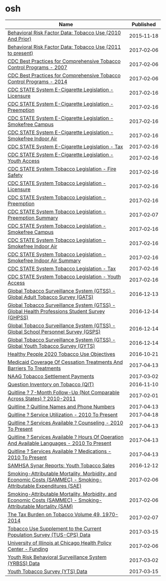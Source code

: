 # osh

Name | Published
---- | ---------
[Behavioral Risk Factor Data: Tobacco Use (2010 And Prior)](../datasets/fpp2-pp25.md) | 2015&#x2011;11&#x2011;18
[Behavioral Risk Factor Data: Tobacco Use (2011 to present)](../datasets/wsas-xwh5.md) | 2017&#x2011;02&#x2011;06
[CDC Best Practices for Comprehensive Tobacco Control Programs - 2007](../datasets/n4v6-56e8.md) | 2017&#x2011;02&#x2011;06
[CDC Best Practices for Comprehensive Tobacco Control Programs - 2014](../datasets/vm4m-idi8.md) | 2017&#x2011;02&#x2011;06
[CDC STATE System E-Cigarette Legislation - Licensure](../datasets/ne52-uraz.md) | 2017&#x2011;02&#x2011;16
[CDC STATE System E-Cigarette Legislation - Preemption](../datasets/piju-vf3p.md) | 2017&#x2011;02&#x2011;16
[CDC STATE System E-Cigarette Legislation - Smokefree Campus](../datasets/itia-u6fu.md) | 2017&#x2011;02&#x2011;16
[CDC STATE System E-Cigarette Legislation - Smokefree Indoor Air](../datasets/wan8-w4er.md) | 2017&#x2011;02&#x2011;16
[CDC STATE System E-Cigarette Legislation - Tax](../datasets/kwbr-syv2.md) | 2017&#x2011;02&#x2011;16
[CDC STATE System E-Cigarette Legislation - Youth Access](../datasets/8zea-kwnt.md) | 2017&#x2011;02&#x2011;16
[CDC STATE System Tobacco Legislation - Fire Safety](../datasets/isz8-idbx.md) | 2017&#x2011;02&#x2011;16
[CDC STATE System Tobacco Legislation - Licensure](../datasets/eb4y-d4ic.md) | 2017&#x2011;02&#x2011;16
[CDC STATE System Tobacco Legislation - Preemption](../datasets/xsta-sbh5.md) | 2017&#x2011;02&#x2011;16
[CDC STATE System Tobacco Legislation - Preemption Summary](../datasets/hj2x-85ya.md) | 2017&#x2011;02&#x2011;07
[CDC STATE System Tobacco Legislation - Smokefree Campus](../datasets/yhkp-cczf.md) | 2017&#x2011;02&#x2011;16
[CDC STATE System Tobacco Legislation - Smokefree Indoor Air](../datasets/32fd-hyzc.md) | 2017&#x2011;02&#x2011;16
[CDC STATE System Tobacco Legislation - Smokefree Indoor Air Summary](../datasets/2snk-eav4.md) | 2017&#x2011;02&#x2011;16
[CDC STATE System Tobacco Legislation - Tax](../datasets/2dwv-vfam.md) | 2017&#x2011;02&#x2011;16
[CDC STATE System Tobacco Legislation - Youth Access](../datasets/hgv5-3wrn.md) | 2017&#x2011;02&#x2011;16
[Global Tobacco Surveillance System (GTSS) - Global Adult Tobacco Survey (GATS)](../datasets/4xf6-nrwk.md) | 2016&#x2011;12&#x2011;13
[Global Tobacco Surveillance System (GTSS) - Global Health Professions Student Survey (GHPSS)](../datasets/x6ag-8y7r.md) | 2016&#x2011;12&#x2011;14
[Global Tobacco Surveillance System (GTSS) - Global School Personnel Survey (GSPS)](../datasets/5hns-mwci.md) | 2016&#x2011;12&#x2011;14
[Global Tobacco Surveillance System (GTSS) - Global Youth Tobacco Survey (GYTS)](../datasets/57qw-ifet.md) | 2016&#x2011;12&#x2011;14
[Healthy People 2020 Tobacco Use Objectives](../datasets/hhew-mxbt.md) | 2016&#x2011;10&#x2011;21
[Medicaid Coverage Of Cessation Treatments And Barriers To Treatments](../datasets/ntaa-dtex.md) | 2017&#x2011;04&#x2011;13
[NAAG Tobacco Settlement Payments](../datasets/ffbi-is3j.md) | 2017&#x2011;03&#x2011;02
[Question Inventory on Tobacco (QIT)](../datasets/vdgb-f9s3.md) | 2016&#x2011;11&#x2011;10
[Quitline ? 7-Month Follow-Up (Not Comparable Across States) ? 2010-2011](../datasets/7dvv-y64a.md) | 2017&#x2011;02&#x2011;01
[Quitline ? Quitline Names and Phone Numbers](../datasets/tid6-xphm.md) | 2017&#x2011;04&#x2011;13
[Quitline ? Service Utilization - 2010 To Present](../datasets/equ4-92qe.md) | 2017&#x2011;04&#x2011;18
[Quitline ? Services Available ? Counseling - 2010 To Present](../datasets/66cx-b9a4.md) | 2017&#x2011;04&#x2011;13
[Quitline ? Services Available ? Hours Of Operation And Available Languages - 2010 To Present](../datasets/vtt8-av2v.md) | 2017&#x2011;04&#x2011;13
[Quitline ? Services Available ? Medications - 2010 To Present](../datasets/tbyb-bvjd.md) | 2017&#x2011;04&#x2011;13
[SAMHSA Synar Reports: Youth Tobacco Sales](../datasets/escb-scz6.md) | 2016&#x2011;12&#x2011;12
[Smoking-Attributable Mortality, Morbidity, and Economic Costs (SAMMEC) - Smoking-Attributable Expenditures (SAE)](../datasets/ezab-8sq5.md) | 2017&#x2011;02&#x2011;06
[Smoking-Attributable Mortality, Morbidity, and Economic Costs (SAMMEC) - Smoking-Attributable Mortality (SAM)](../datasets/4yyu-3s69.md) | 2017&#x2011;02&#x2011;06
[The Tax Burden on Tobacco Volume 49, 1970-2014](../datasets/7nwe-3aj9.md) | 2017&#x2011;02&#x2011;07
[Tobacco Use Supplement to the Current Population Survey (TUS-CPS) Data](../datasets/4y6p-yphk.md) | 2017&#x2011;03&#x2011;15
[University of Illinois at Chicago Health Policy Center - Funding](../datasets/vw7y-v3uk.md) | 2017&#x2011;02&#x2011;06
[Youth Risk Behavioral Surveillance System (YRBSS) Data](../datasets/3596-ayf6.md) | 2017&#x2011;03&#x2011;02
[Youth Tobacco Survey (YTS) Data](../datasets/4juz-x2tp.md) | 2017&#x2011;03&#x2011;15

